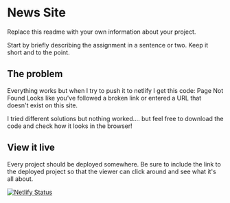 # News Site

Replace this readme with your own information about your project. 

Start by briefly describing the assignment in a sentence or two. Keep it short and to the point.

## The problem

Everything works but when I try to push it to netlify I get this code: 
Page Not Found
Looks like you've followed a broken link or entered a URL that doesn't exist on this site.

I tried different solutions but nothing worked.... but feel free to download the code and check how it looks in the browser!
## View it live
Every project should be deployed somewhere. Be sure to include the link to the deployed project so that the viewer can click around and see what it's all about.

[![Netlify Status](https://api.netlify.com/api/v1/badges/f2c3305b-1137-4963-b2c5-da48449e9329/deploy-status)](https://app.netlify.com/sites/breakingnewssite-news/deploys)
